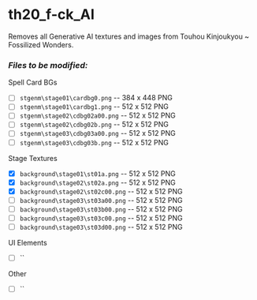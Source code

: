 # th20_f-ck_AI
Removes all Generative AI textures and images from Touhou Kinjoukyou ~ Fossilized Wonders.

### *Files to be modified:*
Spell Card BGs
 - [ ] `stgenm\stage01\cardbg0.png`  -- 384 x 448 PNG
 - [ ] `stgenm\stage01\cardbg1.png`  -- 512 x 512 PNG
 - [ ] `stgenm\stage02\cdbg02a00.png` -- 512 x 512 PNG
 - [ ] `stgenm\stage02\cdbg02b.png` -- 512 x 512 PNG
 - [ ] `stgenm\stage03\cdbg03a00.png`  -- 512 x 512 PNG
 - [ ] `stgenm\stage03\cdbg03b.png`  -- 512 x 512 PNG

Stage Textures
- [x] `background\stage01\st01a.png` -- 512 x 512 PNG
- [x] `background\stage02\st02a.png` -- 512 x 512 PNG
- [x] `background\stage02\st02c00.png` -- 512 x 512 PNG
- [ ] `background\stage03\st03a00.png` -- 512 x 512 PNG
- [ ] `background\stage03\st03b00.png` -- 512 x 512 PNG
- [ ] `background\stage03\st03c00.png` -- 512 x 512 PNG
- [ ] `background\stage03\st03d00.png` -- 512 x 512 PNG

UI Elements
- [ ] ``

Other 
- [ ] ``
